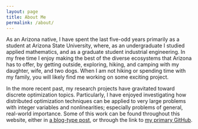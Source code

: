 ```yaml
---
layout: page
title: About Me
permalink: /about/
---
```


As an Arizona native, I have spent the last five-odd years primarily as a student at Arizona State University, where, as an undergraduate I studied applied mathematics, and as a graduate student industrial engineering. In my free time I enjoy making the best of the diverse ecosystems that Arizona has to offer, by getting outside, exploring, hiking, and camping with my daughter, wife, and two dogs. When I am not hiking or spending time with my family, you will likely find me working on some exciting project. 

In the more recent past, my research projects have gravitated toward discrete optimization topics. Particularly, I have enjoyed investigating how distributed optimization techniques can be applied to very large problems with integer variables and nonlinearities; especially problems of general, real-world importance. Some of this work can be found throughout this website, either in [a blog-type post](https://clugston-joshua.github.io), or through the link to [my primary GitHub](https://github.com/JoshuaClugston).   
